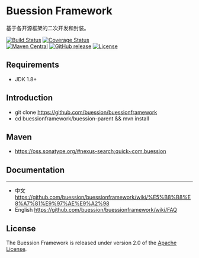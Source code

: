 # Buession Framework

基于各开源框架的二次开发和封装。

[![Build Status](https://travis-ci.org/alibaba/druid.svg?branch=master)](https://travis-ci.org/alibaba/druid)
[![Coverage Status](https://img.shields.io/codecov/c/github/alibaba/druid/master.svg)](https://codecov.io/github/alibaba/druid?branch=master&view=all#sort=coverage&dir=asc)  
[![Maven Central](https://maven-badges.herokuapp.com/maven-central/com.alibaba/druid/badge.svg)](https://oss.sonatype.org/#nexus-search;quick~com.buession)
[![GitHub release](https://img.shields.io/github/release/alibaba/druid.svg)](https://github.com/buession/buessionframework/releases)
[![License](https://img.shields.io/badge/license-Apache%202-4EB1BA.svg)](https://www.apache.org/licenses/LICENSE-2.0.html)

## Requirements

- JDK 1.8+

## Introduction

- git clone https://github.com/buession/buessionframework
- cd buessionframework/buession-parent && mvn install

## Maven

- https://oss.sonatype.org/#nexus-search;quick~com.buession

## Documentation
---

- 中文 https://github.com/buession/buessionframework/wiki/%E5%B8%B8%E8%A7%81%E9%97%AE%E9%A2%98
- English https://github.com/buession/buessionframework/wiki/FAQ

## License

The Buession Framework is released under version 2.0 of the [Apache License](https://www.apache.org/licenses/LICENSE-2.0).